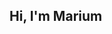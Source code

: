 ## Hi, I'm Marium

<!--
**Marium-az/marium-az** is a ✨ _special_ ✨ repository because its `README.md` (this file) appears on your GitHub profile.

Here are some ideas to get you started:

- 🚀 Recently started relearning code
- 📚 I know html, css, js. Looking forward to learn react.
- ✨ I have other artistic hobbies such as writing, drawing, painting, etc.
-->
